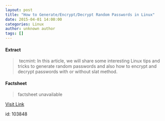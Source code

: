 ```yaml
---
layout: post
title: "How to Generate/Encrypt/Decrypt Random Passwords in Linux"
date: 2015-04-01 14:00:00
categories: Linux
author: unknown author
tags: []
---
```



#### Extract
>&nbsp;tecmint: In this article, we will share some interesting Linux tips and tricks to generate random passwords and also how to encrypt and decrypt passwords with or without slat method.

#### Factsheet
>factsheet unavailable

[Visit Link](http://www.linuxtoday.com/upload/how-to-generateencryptdecrypt-random-passwords-in-linux-150330231504.html)

id:  103848
